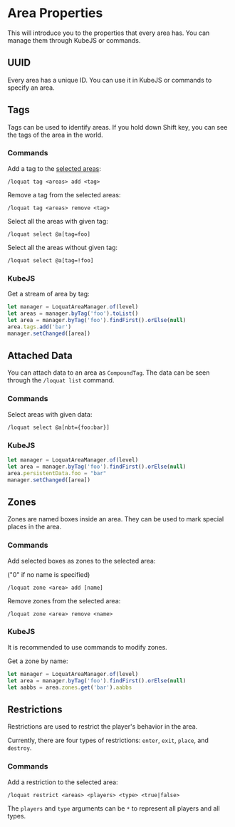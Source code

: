 # Area Properties

This will introduce you to the properties that every area has. You can manage them through KubeJS or commands.

## UUID

Every area has a unique ID. You can use it in KubeJS or commands to specify an area.

## Tags

Tags can be used to identify areas. If you hold down Shift key, you can see the tags of the area in the world.

### Commands

Add a tag to the [selected areas](basic-area-operations.md#selecting-an-area):

```
/loquat tag <areas> add <tag>
```

Remove a tag from the selected areas:

```
/loquat tag <areas> remove <tag>
```

Select all the areas with given tag:

```
/loquat select @a[tag=foo]
```

Select all the areas without given tag:

```
/loquat select @a[tag=!foo]
```

### KubeJS

Get a stream of area by tag:

```js
let manager = LoquatAreaManager.of(level)
let areas = manager.byTag('foo').toList()
let area = manager.byTag('foo').findFirst().orElse(null)
area.tags.add('bar')
manager.setChanged([area])
```

## Attached Data

You can attach data to an area as `CompoundTag`. The data can be seen through the `/loquat list` command.

### Commands

Select areas with given data:

```
/loquat select @a[nbt={foo:bar}]
```

### KubeJS

```js
let manager = LoquatAreaManager.of(level)
let area = manager.byTag('foo').findFirst().orElse(null)
area.persistentData.foo = "bar"
manager.setChanged([area])
```

## Zones

Zones are named boxes inside an area. They can be used to mark special places in the area.

### Commands

Add selected boxes as zones to the selected area:

("0" if no name is specified)

```
/loquat zone <area> add [name]
```

Remove zones from the selected area:

```
/loquat zone <area> remove <name>
```

### KubeJS

It is recommended to use commands to modify zones.

Get a zone by name:

```js
let manager = LoquatAreaManager.of(level)
let area = manager.byTag('foo').findFirst().orElse(null)
let aabbs = area.zones.get('bar').aabbs
```

## Restrictions

Restrictions are used to restrict the player's behavior in the area.

Currently, there are four types of restrictions: `enter`, `exit`, `place`, and `destroy`.

### Commands

Add a restriction to the selected area:

```
/loquat restrict <areas> <players> <type> <true|false>
```

The `players` and `type` arguments can be `*` to represent all players and all types.

